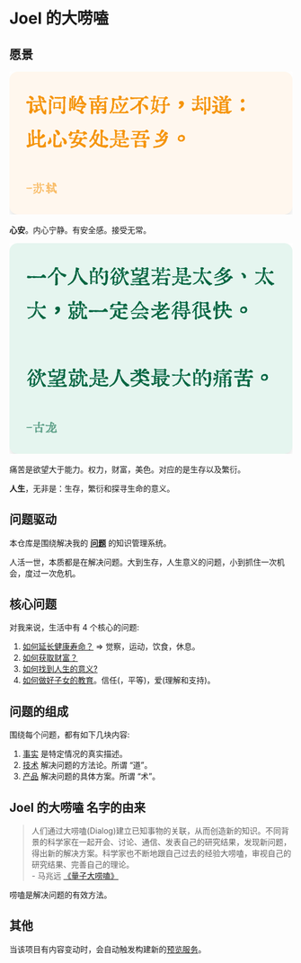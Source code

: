 # Joel 的大唠嗑
## 愿景
![](./peace-of-mind.png)

**心安**。内心宁静。有安全感。接受无常。

![](./desire.png)  
 
痛苦是欲望大于能力。权力，财富，美色。对应的是生存以及繁衍。  

**人生**，无非是：生存，繁衍和探寻生命的意义。

## 问题驱动
本仓库是围绕解决我的 **[问题](./content/text/p/problem.md)** 的知识管理系统。

人活一世，本质都是在解决问题。大到生存，人生意义的问题，小到抓住一次机会，度过一次危机。

## 核心问题
对我来说，生活中有 4 个核心的问题:  
1. [如何延长健康寿命？](./content/text/h/how-to-have-a-longer-healthy-life.md) => 觉察，运动，饮食，休息。
2. [如何获取财富？](./content/text/h/how-to-get-wealth.md)
3. [如何找到人生的意义?](./content/text/h/how-to-find-the-meaning-of-life.md)
4. [如何做好子女的教育](content/text/h/how-to-do-get-education.md)。信任(，平等)，爱(理解和支持)。

## 问题的组成
围绕每个问题，都有如下几块内容: 
1. [事实](./content/text/f/fact.md) 是特定情况的真实描述。
1. [技术](./content/text/t/tech.md) 解决问题的方法论。所谓 “道”。
1. [产品](./content/text/p/product.md) 解决问题的具体方案。所谓 “术”。

## Joel 的大唠嗑 名字的由来
> 人们通过大唠嗑(Dialog)建立已知事物的关联，从而创造新的知识。不同背景的科学家在一起开会、讨论、通信、发表自己的研究结果，发现新问题，得出新的解决方案。科学家也不断地跟自己过去的经验大唠嗑，审视自己的研究结果、完善自己的理论。  
> \- 马兆远 [《量子大唠嗑》](./content/text/q/quantum-dialog.md)

唠嗑是解决问题的有效方法。

## 其他
当该项目有内容变动时，会自动触发构建新的[预览服务](https://github.com/iamjoel/dialogue-view-service)。
